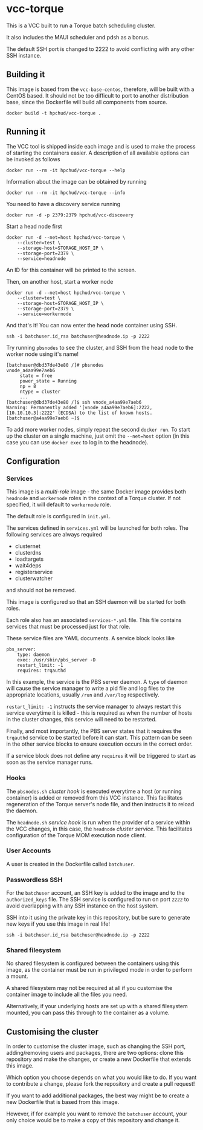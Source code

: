 # vcc-torque

This is a VCC built to run a Torque batch scheduling cluster.

It also includes the MAUI scheduler and pdsh as a bonus.

The default SSH port is changed to 2222 to avoid conflicting with any other SSH instance.

## Building it

This image is based from the `vcc-base-centos`, therefore, will be built with a CentOS based. It should not be too difficult to port to another distribution base, since the Dockerfile will build all components from source.

```
docker build -t hpchud/vcc-torque .
```

## Running it

The VCC tool is shipped inside each image and is used to make the process of starting the containers easier. A description of all available options can be invoked as follows

```
docker run --rm -it hpchud/vcc-torque --help
```

Information about the image can be obtained by running

```
docker run --rm -it hpchud/vcc-torque --info
```

You need to have a discovery service running

```
docker run -d -p 2379:2379 hpchud/vcc-discovery
```

Start a head node first

```
docker run -d --net=host hpchud/vcc-torque \
    --cluster=test \
    --storage-host=STORAGE_HOST_IP \
    --storage-port=2379 \
    --service=headnode
```

An ID for this container will be printed to the screen.

Then, on another host, start a worker node

```
docker run -d --net=host hpchud/vcc-torque \
    --cluster=test \
    --storage-host=STORAGE_HOST_IP \
    --storage-port=2379 \
    --service=workernode
```

And that's it! You can now enter the head node container using SSH.

```
ssh -i batchuser.id_rsa batchuser@headnode.ip -p 2222
```

Try running `pbsnodes` to see the cluster, and SSH from the head node to the worker node using it's name!

```
[batchuser@dbd37de43e80 /]# pbsnodes
vnode_a4aa99e7aeb6
     state = free
     power_state = Running
     np = 8
     ntype = cluster
     ...
[batchuser@dbd37de43e80 /]$ ssh vnode_a4aa99e7aeb6
Warning: Permanently added '[vnode_a4aa99e7aeb6]:2222,[10.10.10.3]:2222' (ECDSA) to the list of known hosts.
[batchuser@a4aa99e7aeb6 ~]$
```

To add more worker nodes, simply repeat the second `docker run`. To start up the cluster on a single machine, just omit the `--net=host` option (in this case you can use `docker exec` to log in to the headnode).

## Configuration

### Services

This image is a *multi-role* image - the same Docker image provides both `headnode` and `workernode` roles in the context of a Torque cluster. If not specified, it will default to `workernode` role.

The default role is configured in `init.yml`.

The services defined in `services.yml` will be launched for both roles. The following services are always required

- clusternet
- clusterdns
- loadtargets
- wait4deps
- registerservice
- clusterwatcher

and should not be removed.

This image is configured so that an SSH daemon will be started for both roles.

Each role also has an associated `services-*.yml` file. This file contains services that must be processed just for that role.

These service files are YAML documents. A service block looks like

```
pbs_server:
    type: daemon
    exec: /usr/sbin/pbs_server -D
    restart_limit: -1
    requires: trqauthd
```

In this example, the service is the PBS server daemon. A `type` of daemon will cause the service manager to write a pid file and log files to the appropriate locations, usually `/run` and `/var/log` respectively. 

`restart_limit: -1` instructs the service manager to always restart this service everytime it is killed - this is required as when the number of hosts in the cluster changes, this service will need to be restarted.

Finally, and most importantly, the PBS server states that it requires the `trqauthd` service to be started before it can start. This pattern can be seen in the other service blocks to ensure execution occurs in the correct order.

If a service block does not define any `requires` it will be triggered to start as soon as the service manager runs.

### Hooks

The `pbsnodes.sh` *cluster hook* is executed everytime a host (or running container) is added or removed from this VCC instance. This facilitates regeneration of the Torque server's node file, and then instructs it to reload the daemon.

The `headnode.sh` *service hook* is run when the provider of a service within the VCC changes, in this case, the `headnode` *cluster service*. This facilitates configuration of the Torque MOM execution node client.

### User Accounts

A user is created in the Dockerfile called `batchuser`.

### Passwordless SSH

For the `batchuser` account, an SSH key is added to the image and to the `authorized_keys` file. The SSH service is configured to run on port `2222` to avoid overlapping with any SSH instance on the host system.

SSH into it using the private key in this repository, but be sure to generate new keys if you use this image in real life!

```
ssh -i batchuser.id_rsa batchuser@headnode.ip -p 2222
```

### Shared filesystem

No shared filesystem is configured between the containers using this image, as the container must be run in privileged mode in order to perform a mount. 

A shared filesystem may not be required at all if you customise the container image to include all the files you need.

Alternatively, if your underlying hosts are set up with a shared filesystem mounted, you can pass this through to the container as a volume.

## Customising the cluster

In order to customise the cluster image, such as changing the SSH port, adding/removing users and packages, there are two options: clone this repository and make the changes, or create a new Dockerfile that extends this image.

Which option you choose depends on what you would like to do. If you want to contribute a change, please fork the repository and create a pull request!

If you want to add additional packages, the best way might be to create a new Dockerfile that is based from this image.

However, if for example you want to remove the `batchuser` account, your only choice would be to make a copy of this repository and change it.
